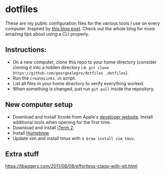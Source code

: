 # dotfiles
These are my public configuration files for the various tools I use on every computer. Inspired by [this blog post](https://sanctum.geek.nz/arabesque/managing-dot-files-with-git/). Check out the whole blog for more amazing tips about using a CLI properly.

## Instructions:
+ On a new computer, clone this repo to your home directory (consider cloning it into a hidden directory i.e. `git clone https://github.com/georgealegre/dotfiles .dotfiles`).
+ Run the `createLinks.sh` script.
+ List all files in your home directory to verify everything worked.
+ When something is changed, just run `git pull` inside the repository.

## New computer setup
+ Download and install Xcode from Apple's [developer website](https://developer.apple.com/download/all/?q=xcode). Install additional tools when opening for the first time.
+ Download and install [iTerm 2](https://iterm2.com/downloads.html).
+ Install [Homebrew](https://brew.sh)
+ Update vim and install tmux with `$ brew install vim tmux`.

## Extra stuff
https://tbaggery.com/2011/08/08/effortless-ctags-with-git.html
